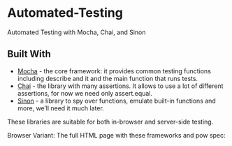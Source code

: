 # Automated-Testing
Automated Testing with Mocha, Chai, and Sinon

## Built With

* [Mocha](http://mochajs.org/) - the core framework: it provides common testing functions including describe and it and the main function that runs tests.
* [Chai](http://chaijs.com/) - the library with many assertions. It allows to use a lot of different assertions, for now we need only assert.equal.
* [Sinon](http://sinonjs.org/) - a library to spy over functions, emulate built-in functions and more, we’ll need it much later.

These libraries are suitable for both in-browser and server-side testing.

Browser Variant: The full HTML page with these frameworks and pow spec:
